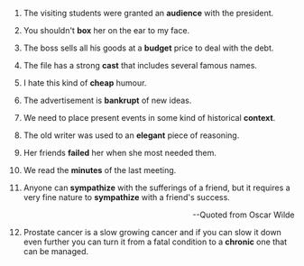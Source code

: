 1. The visiting students were granted an **audience** with the president.

2. You shouldn't **box** her on the ear to my face.

3. The boss sells all his goods at a **budget** price to deal with the debt.

4. The file has a strong **cast** that includes several famous names.

5. I hate this kind of **cheap** humour.

6. The advertisement is **bankrupt** of new ideas.

7. We need to place present events in some kind of historical **context**.

8. The old writer was used to an **elegant** piece of reasoning.

9. Her friends **failed** her when she most needed them.

10. We read the **minutes** of the last meeting.

11. Anyone can **sympathize** with the sufferings of a friend, but it requires a very fine nature to **sympathize** with a friend's success.

<p style="text-align: right;">--Quoted from Oscar Wilde</p>

12. Prostate cancer is a slow growing cancer and if you can slow it down even further you can turn it from a fatal condition to a **chronic** one that can be managed.
